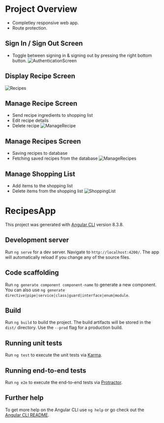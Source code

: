 # Project Overview
- Completley responsive web app.
- Route protection.

## Sign In / Sign Out Screen
- Toggle between signing in & signing out by pressing the right bottom button.
![AuthenticationScreen](https://user-images.githubusercontent.com/12692788/67635143-0e649380-f8cc-11e9-8827-6ea7ddd568a0.jpg)

## Display Recipe Screen
![Recipes](https://user-images.githubusercontent.com/12692788/67635157-3ce26e80-f8cc-11e9-8fa9-240dd9d69a31.jpg)

## Manage Recipe Screen
- Send recipe ingredients to shopping list
- Edit recipe details
- Delete recipe
![ManageRecipe](https://user-images.githubusercontent.com/12692788/67635177-7e731980-f8cc-11e9-9df9-d80a57e14d61.jpg)

## Manage Recipes Screen
- Saving recipes to database
- Fetching saved recipes from the database
![ManageRecipes](https://user-images.githubusercontent.com/12692788/67635185-a6627d00-f8cc-11e9-909f-fc87c8a6ea8f.jpg)

## Manage Shopping List
- Add items to the shopping list
- Delete items from the shopping list
![ShoppingList](https://user-images.githubusercontent.com/12692788/67635194-cdb94a00-f8cc-11e9-88ac-51aa75fcc965.jpg)

# RecipesApp

This project was generated with [Angular CLI](https://github.com/angular/angular-cli) version 8.3.8.

## Development server

Run `ng serve` for a dev server. Navigate to `http://localhost:4200/`. The app will automatically reload if you change any of the source files.

## Code scaffolding

Run `ng generate component component-name` to generate a new component. You can also use `ng generate directive|pipe|service|class|guard|interface|enum|module`.

## Build

Run `ng build` to build the project. The build artifacts will be stored in the `dist/` directory. Use the `--prod` flag for a production build.

## Running unit tests

Run `ng test` to execute the unit tests via [Karma](https://karma-runner.github.io).

## Running end-to-end tests

Run `ng e2e` to execute the end-to-end tests via [Protractor](http://www.protractortest.org/).

## Further help

To get more help on the Angular CLI use `ng help` or go check out the [Angular CLI README](https://github.com/angular/angular-cli/blob/master/README.md).
